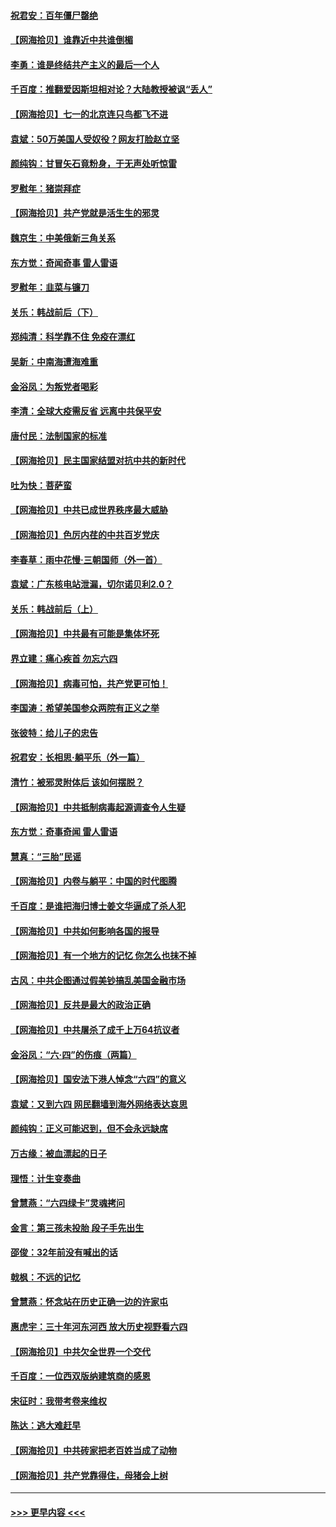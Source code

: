 #### [祝君安：百年僵尸罄绝](../pages/nsc993/n13045595.md?t=06250802) 
#### [【网海拾贝】谁靠近中共谁倒楣](../pages/nsc993/n13044667.md?t=06250802) 
#### [李勇：谁是终结共产主义的最后一个人](../pages/nsc993/n13044397.md?t=06250802) 
#### [千百度：推翻爱因斯坦相对论？大陆教授被讽“丢人”](../pages/nsc993/n13043908.md?t=06250802) 
#### [【网海拾贝】七一的北京连只鸟都飞不进](../pages/nsc993/n13041377.md?t=06250802) 
#### [袁斌：50万美国人受奴役？网友打脸赵立坚](../pages/nsc993/n13041330.md?t=06250802) 
#### [颜纯钩：甘冒矢石竟粉身，于无声处听惊雷](../pages/nsc993/n13041140.md?t=06250802) 
#### [罗慰年：猪崇拜症](../pages/nsc993/n13041071.md?t=06250802) 
#### [【网海拾贝】共产党就是活生生的邪灵](../pages/nsc993/n13036627.md?t=06250802) 
#### [魏京生：中美俄新三角关系](../pages/nsc993/n13035986.md?t=06250802) 
#### [东方觉：奇闻奇事 雷人雷语](../pages/nsc993/n13035878.md?t=06250802) 
#### [罗慰年：韭菜与镰刀](../pages/nsc993/n13034374.md?t=06250802) 
#### [关乐：韩战前后（下）](../pages/nsc993/n13034113.md?t=06250802) 
#### [郑纯清：科学靠不住 免疫在漂红](../pages/nsc993/n13034093.md?t=06250802) 
#### [吴新：中南海遭海难重](../pages/nsc993/n13034084.md?t=06250802) 
#### [金浴凤：为叛党者喝彩](../pages/nsc993/n13034058.md?t=06250802) 
#### [李清：全球大疫需反省 远离中共保平安](../pages/nsc993/n13033784.md?t=06250802) 
#### [唐付民：法制国家的标准](../pages/nsc993/n13032944.md?t=06250802) 
#### [【网海拾贝】民主国家结盟对抗中共的新时代](../pages/nsc993/n13031717.md?t=06250802) 
#### [吐为快：菩萨蛮](../pages/nsc993/n13030033.md?t=06250802) 
#### [【网海拾贝】中共已成世界秩序最大威胁](../pages/nsc993/n13028138.md?t=06250802) 
#### [【网海拾贝】色厉内荏的中共百岁党庆](../pages/nsc993/n13025582.md?t=06250802) 
#### [李春草：雨中花慢‧三朝国师（外一首）](../pages/nsc993/n13025567.md?t=06250802) 
#### [袁斌：广东核电站泄漏，切尔诺贝利2.0？](../pages/nsc993/n13025475.md?t=06250802) 
#### [关乐：韩战前后（上）](../pages/nsc993/n13025387.md?t=06250802) 
#### [【网海拾贝】中共最有可能是集体坏死](../pages/nsc993/n13023101.md?t=06250802) 
#### [界立建：痛心疾首 勿忘六四](../pages/nsc993/n13022339.md?t=06250802) 
#### [【网海拾贝】病毒可怕，共产党更可怕！](../pages/nsc993/n13020728.md?t=06250802) 
#### [李国涛：希望美国参众两院有正义之举](../pages/nsc993/n13020674.md?t=06250802) 
#### [张彼特：给儿子的忠告](../pages/nsc993/n13018934.md?t=06250802) 
#### [祝君安：长相思‧躺平乐（外一篇）](../pages/nsc993/n13018923.md?t=06250802) 
#### [清竹：被邪灵附体后 该如何摆脱？](../pages/nsc993/n13018877.md?t=06250802) 
#### [【网海拾贝】中共抵制病毒起源调查令人生疑](../pages/nsc993/n13017785.md?t=06250802) 
#### [东方觉：奇事奇闻 雷人雷语](../pages/nsc993/n13017577.md?t=06250802) 
#### [慧真：“三胎”民谣](../pages/nsc993/n13017394.md?t=06250802) 
#### [【网海拾贝】内卷与躺平：中国的时代图腾](../pages/nsc993/n13016128.md?t=06250802) 
#### [千百度：是谁把海归博士姜文华逼成了杀人犯](../pages/nsc993/n13015218.md?t=06250802) 
#### [【网海拾贝】中共如何影响各国的报导](../pages/nsc993/n13012599.md?t=06250802) 
#### [【网海拾贝】有一个地方的记忆 你怎么也抹不掉](../pages/nsc993/n13009802.md?t=06250802) 
#### [古风：中共企图通过假美钞搞乱美国金融市场](../pages/nsc993/n13009626.md?t=06250802) 
#### [【网海拾贝】反共是最大的政治正确](../pages/nsc993/n13007051.md?t=06250802) 
#### [【网海拾贝】中共屠杀了成千上万64抗议者](../pages/nsc993/n13002713.md?t=06250802) 
#### [金浴凤：“六·四”的伤痕（两篇）](../pages/nsc993/n13001719.md?t=06250802) 
#### [【网海拾贝】国安法下港人悼念“六四”的意义](../pages/nsc993/n13001039.md?t=06250802) 
#### [袁斌：又到六四 网民翻墙到海外网络表达哀思](../pages/nsc993/n13000995.md?t=06250802) 
#### [颜纯钩：正义可能迟到，但不会永远缺席](../pages/nsc993/n13000920.md?t=06250802) 
#### [万古缘：被血漂起的日子](../pages/nsc993/n13000914.md?t=06250802) 
#### [理悟：计生变奏曲](../pages/nsc993/n13000414.md?t=06250802) 
#### [曾慧燕：“六四绿卡”灵魂拷问](../pages/nsc993/n13000277.md?t=06250802) 
#### [金言：第三孩未投胎 段子手先出生](../pages/nsc993/n13000215.md?t=06250802) 
#### [邵俊：32年前没有喊出的话](../pages/nsc993/n13000181.md?t=06250802) 
#### [戟枫：不远的记忆](../pages/nsc993/n13000121.md?t=06250802) 
#### [曾慧燕：怀念站在历史正确一边的许家屯](../pages/nsc993/n13000073.md?t=06250802) 
#### [惠虎宇：三十年河东河西 放大历史视野看六四](../pages/nsc993/n13000018.md?t=06250802) 
#### [【网海拾贝】中共欠全世界一个交代](../pages/nsc993/n12998706.md?t=06250802) 
#### [千百度：一位西双版纳建筑商的感恩](../pages/nsc993/n12998487.md?t=06250802) 
#### [宋征时：我带考卷来维权](../pages/nsc993/n12994088.md?t=06250802) 
#### [陈达：逃大难赶早](../pages/nsc993/n12993569.md?t=06250802) 
#### [【网海拾贝】中共砖家把老百姓当成了动物](../pages/nsc993/n12993483.md?t=06250802) 
#### [【网海拾贝】共产党靠得住，母猪会上树](../pages/nsc993/n12990730.md?t=06250802) 

----
#### [ >>> 更早内容 <<< ](../indexes/nsc993-earlier.md)
